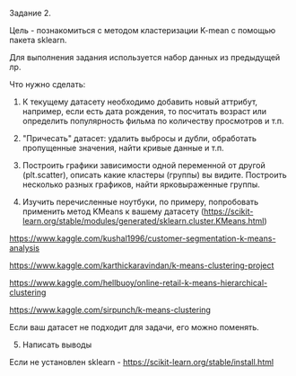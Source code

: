 Задание 2. 

Цель - познакомиться с методом кластеризации K-mean с помощью пакета sklearn. 

Для выполнения задания используется набор данных из предыдущей лр.

Что нужно сделать:
1. К текущему датасету необходимо добавить новый аттрибут, например, если есть дата рождения, то посчитать возраст или определить популярность фильма по количеству просмотров и т.п.

2. "Причесать" датасет: удалить выбросы и дубли, обработать пропущенные значения, найти кривые данные и т.п.

3. Построить графики зависимости одной переменной от другой (plt.scatter), описать какие кластеры (группы) вы видите. Построить несколько разных графиков, найти ярковыраженные группы.

4. Изучить перечисленные ноутбуки, по примеру, попробовать применить метод KMeans к вашему датасету (https://scikit-learn.org/stable/modules/generated/sklearn.cluster.KMeans.html)

https://www.kaggle.com/kushal1996/customer-segmentation-k-means-analysis

https://www.kaggle.com/karthickaravindan/k-means-clustering-project

https://www.kaggle.com/hellbuoy/online-retail-k-means-hierarchical-clustering

https://www.kaggle.com/sirpunch/k-means-clustering

Если ваш датасет не подходит для задачи, его можно поменять. 

5. Написать выводы

Если не установлен sklearn - https://scikit-learn.org/stable/install.html


